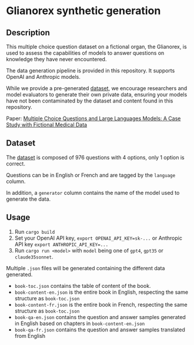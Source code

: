 # Glianorex synthetic generation

## Description

This multiple choice question dataset on a fictional organ, the Glianorex, is used to assess the capabilities of models to answer questions on knowledge they have never encountered.

The data generation pipeline is provided in this repository. It supports OpenAI and Anthropic models.

While we provide a pre-generated [dataset](https://huggingface.co/datasets/maximegmd/glianorex), we encourage researchers and model evaluators to generate their own private data, ensuring your models have not been contaminated by the dataset and content found in this repository.

Paper: [Multiple Choice Questions and Large Languages Models: A Case Study with Fictional Medical Data
](https://arxiv.org/abs/2406.02394)

## Dataset

The [dataset](https://huggingface.co/datasets/maximegmd/glianorex) is composed of 976 questions with 4 options, only 1 option is correct.

Questions can be in English or French and are tagged by the `language` column.

In addition, a `generator` column contains the name of the model used to generate the data.

## Usage

1) Run `cargo build`
2) Set your OpenAI API key, `export OPENAI_API_KEY=sk-...` or Anthropic API key `export ANTHROPIC_API_KEY=...`
3) Run `cargo run <model>` with `model` being one of `gpt4`, `gpt35` or `claude35sonnet`.

Multiple `.json` files will be generated containing the different data generated.

* `book-toc.json` contains the table of content of the book.
* `book-content-en.json` is the entire book in English, respecting the same structure as `book-toc.json`
* `book-content-fr.json` is the entire book in French, respecting the same structure as `book-toc.json`
* `book-qa-en.json` contains the question and answer samples generated in English based on chapters in `book-content-en.json`
* `book-qa-fr.json` contains the question and answer samples translated from English
